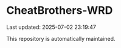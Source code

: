 # CheatBrothers-WRD

Last updated: 2025-07-02 23:19:47

This repository is automatically maintained.
